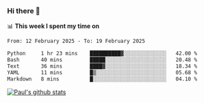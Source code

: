 ### Hi there 👋

📊 **This week I spent my time on**
<!--START_SECTION:waka-->

```txt
From: 12 February 2025 - To: 19 February 2025

Python     1 hr 23 mins    ██████████▓░░░░░░░░░░░░░░   42.00 %
Bash       40 mins         █████░░░░░░░░░░░░░░░░░░░░   20.48 %
Text       36 mins         ████▓░░░░░░░░░░░░░░░░░░░░   18.34 %
YAML       11 mins         █▒░░░░░░░░░░░░░░░░░░░░░░░   05.68 %
Markdown   8 mins          █░░░░░░░░░░░░░░░░░░░░░░░░   04.10 %
```

<!--END_SECTION:waka-->


[![Paul's github stats](https://github-readme-stats.vercel.app/api?username=mickeyouyou&theme=dracula&show_icons=true)](https://github.com/anuraghazra/github-readme-stats)
